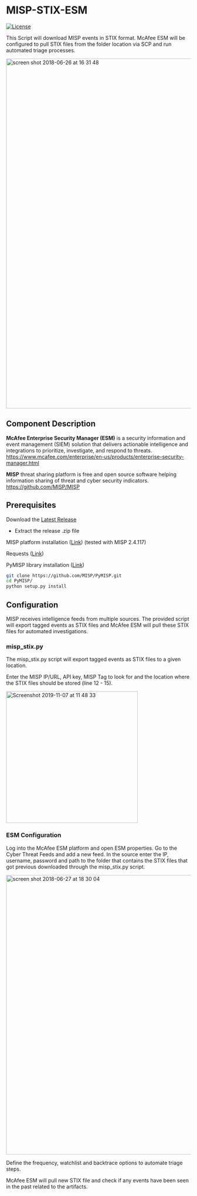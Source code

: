 # MISP-STIX-ESM
[![License](https://img.shields.io/badge/License-Apache%202.0-blue.svg)](https://opensource.org/licenses/Apache-2.0)

This Script will download MISP events in STIX format. McAfee ESM will be configured to pull STIX files from the folder location via SCP and run automated triage processes.

<img width="954" alt="screen shot 2018-06-26 at 16 31 48" src="https://user-images.githubusercontent.com/25227268/41919328-86c9e7ba-795e-11e8-80ef-7bfbe1468158.png">

## Component Description

**McAfee Enterprise Security Manager (ESM)**  is a security information and event management (SIEM) solution that delivers actionable intelligence and integrations to prioritize, investigate, and respond to threats.
https://www.mcafee.com/enterprise/en-us/products/enterprise-security-manager.html

**MISP** threat sharing platform is free and open source software helping information sharing of threat and cyber security indicators.
https://github.com/MISP/MISP

## Prerequisites

Download the [Latest Release](https://github.com/mohlcyber/MISP-STIX-ESM/releases)
   * Extract the release .zip file
   
MISP platform installation ([Link](https://github.com/MISP/MISP)) (tested with MISP 2.4.117)

Requests ([Link](http://docs.python-requests.org/en/master/user/install/#install))

PyMISP library installation ([Link](https://github.com/MISP/PyMISP))
```sh
git clone https://github.com/MISP/PyMISP.git
cd PyMISP/
python setup.py install
```
## Configuration
MISP receives intelligence feeds from multiple sources. The provided script will export tagged events as STIX files and McAfee ESM will pull these STIX files for automated investigations.

### misp_stix.py
The misp_stix.py script will export tagged events as STIX files to a given location.

Enter the MISP IP/URL, API key, MISP Tag to look for and the location where the STIX files should be stored (line 12 - 15).

<img width="359" alt="Screenshot 2019-11-07 at 11 48 33" src="https://user-images.githubusercontent.com/25227268/68382708-8fd1e680-0154-11ea-9854-850ba99aae41.png">

### ESM Configuration

Log into the McAfee ESM platform and open ESM properties.
Go to the Cyber Threat Feeds and add a new feed. In the source enter the IP, username, password and path to the folder that contains the STIX files that got previous downloaded through the misp_stix.py script.

<img width="762" alt="screen shot 2018-06-27 at 18 30 04" src="https://user-images.githubusercontent.com/25227268/41986979-26067152-7a38-11e8-9e01-369e0911733e.png">

Define the frequency, watchlist and backtrace options to automate triage steps.

McAfee ESM will pull new STIX file and check if any events have been seen in the past related to the artifacts.
